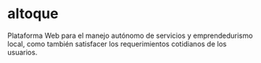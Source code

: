 # altoque
Plataforma Web para el manejo autónomo de servicios y emprendedurismo local, como también satisfacer los requerimientos cotidianos de los usuarios. 
